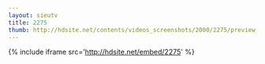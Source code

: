```yaml
---
layout: sieutv
title: 2275
thumb: http://hdsite.net/contents/videos_screenshots/2000/2275/preview_360p.mp4.jpg
---
```

{% include iframe src='http://hdsite.net/embed/2275' %}
 
